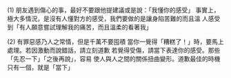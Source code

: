 (1) 朋友遇到傷心的事，最好不要跟他提建議或是說：「我懂你的感受」
事實上，極大多情況，是沒有人懂對方的感受，我們要做的是讓身陷苦難的而且溫
人感受到「有人願意嘗試理解我的痛苦，而且溫柔的看著我」

(2) 有罪惡感乃人之常情，但是千萬不要囤積
當你一覺得「糟糕了！」時，要馬上處理。若因激動而說錯話，請立刻道歉
若覺得受傷，請當下表達你的感受。那些「先忍一下」「之後再說」，容易
使人與人之間的關係扭曲變形。道歉最佳的時機只有一個，就是「當下」
